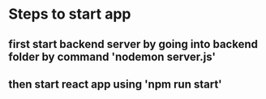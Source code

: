 # Steps to start app

## first start backend server by going into backend folder by command 'nodemon server.js'

## then start react app using 'npm run start'
